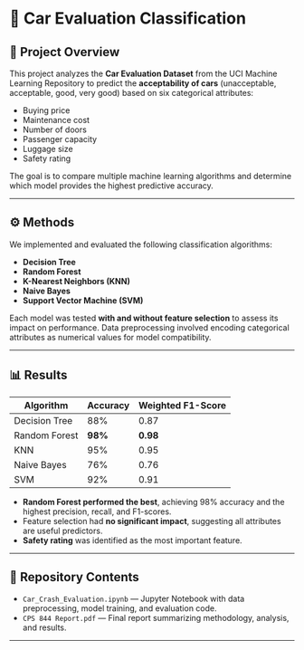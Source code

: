 # 🚗 Car Evaluation Classification

## 📌 Project Overview
This project analyzes the **Car Evaluation Dataset** from the UCI Machine Learning Repository to predict the **acceptability of cars** (unacceptable, acceptable, good, very good) based on six categorical attributes:

- Buying price  
- Maintenance cost  
- Number of doors  
- Passenger capacity  
- Luggage size  
- Safety rating  

The goal is to compare multiple machine learning algorithms and determine which model provides the highest predictive accuracy.

---

## ⚙️ Methods
We implemented and evaluated the following classification algorithms:

- **Decision Tree**
- **Random Forest**
- **K-Nearest Neighbors (KNN)**
- **Naive Bayes**
- **Support Vector Machine (SVM)**

Each model was tested **with and without feature selection** to assess its impact on performance. Data preprocessing involved encoding categorical attributes as numerical values for model compatibility.

---

## 📊 Results
| Algorithm         | Accuracy | Weighted F1-Score |
|-------------------|-----------|-------------------|
| Decision Tree      | 88%        | 0.87 |
| Random Forest      | **98%**    | **0.98** |
| KNN                | 95%        | 0.95 |
| Naive Bayes        | 76%        | 0.76 |
| SVM                | 92%        | 0.91 |

- **Random Forest performed the best**, achieving 98% accuracy and the highest precision, recall, and F1-scores.  
- Feature selection had **no significant impact**, suggesting all attributes are useful predictors.  
- **Safety rating** was identified as the most important feature.

---

## 📁 Repository Contents
- `Car_Crash_Evaluation.ipynb` — Jupyter Notebook with data preprocessing, model training, and evaluation code.
- `CPS 844 Report.pdf` — Final report summarizing methodology, analysis, and results.

---
